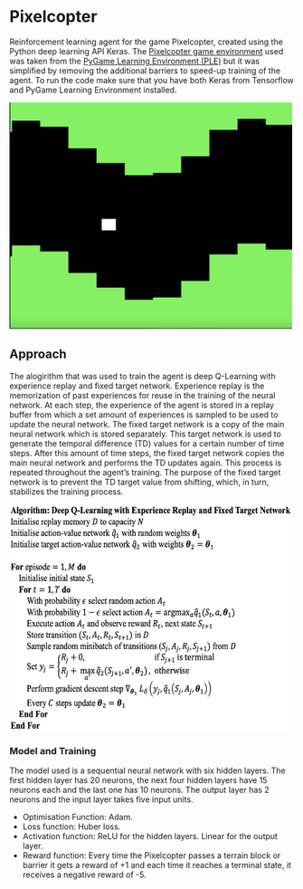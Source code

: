 # Pixelcopter
Reinforcement learning agent for the game Pixelcopter, created using the Python deep learning API Keras. The [Pixelcopter game environment](https://pygame-learning-environment.readthedocs.io/en/latest/user/games/pixelcopter.html) used was taken from the [PyGame Learning Environment (PLE)](https://pygame-learning-environment.readthedocs.io/en/latest/user/home.html) but it was simplified by removing the additional barriers to speed-up training of the agent. To run the code make sure that you have both Keras from Tensorflow and PyGame Learning Environment installed.

<p align="left">
<img src="Images\environment.png" alt="environment" height=400 width=500/>
</p>

## Approach
The alogirithm that was used to train the agent is deep Q-Learning with experience replay and fixed target network. Experience replay is the memorization of past experiences for reuse in the training of the neural network. At each step, the experience of the agent is stored in a replay buffer from which a set amount of experiences is sampled to be used to update the neural network. The fixed target network is a copy of the main neural network which is stored separately. This target network is used to generate the temporal difference (TD) values for a certain number of time steps. After this amount of time steps, the fixed target network copies the main neural network and performs the TD updates again. This process is repeated throughout the agent’s training. The purpose of the fixed target network is to prevent the TD target value from shifting, which, in turn, stabilizes the training process.

<img src="Images\pseudocode_deep_Q_Exp_rep_fixed_target_net.png" alt="pseudocode for deep Q Learnging with experience replay and fixed target network]" height=400 width=500/>

### Model and Training
The model used is a sequential neural network with six hidden layers. The first hidden layer has 20 neurons, the next four hidden layers have 15 neurons each and the last one has 10 neurons. The output layer has 2 neurons and the input layer takes five input units.

<ul>
<li> Optimisation Function: Adam. </li>
<li> Loss function: Huber loss. </li>
<li> Activation function: ReLU for the hidden layers. Linear for the output layer. </li>
<li> Reward function: Every time the Pixelcopter passes a terrain block or barrier it gets a reward of +1 and each time it reaches a terminal state, it receives a negative reward of -5.
</ul>
